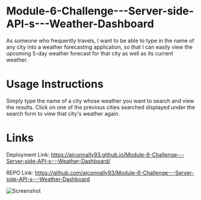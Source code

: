 # Module-6-Challenge---Server-side-API-s---Weather-Dashboard

As someone who frequently travels, I want to be able to type in the name of any city into a weather forecasting application, so that I can easily view the upcoming 5-day weather forecast for that city as well as its current weather.

# Usage Instructions

Simply type the name of a city whose weather you want to search and view the results. Click on one of the previous cities searched displayed under the search form to view that city's weather again.

# Links

Deployment Link: https://ajconnally93.github.io/Module-6-Challenge---Server-side-API-s---Weather-Dashboard/

REPO Link: https://github.com/ajconnally93/Module-6-Challenge---Server-side-API-s---Weather-Dashboard

![Screenshot](https://media.discordapp.net/attachments/737488379083751485/1041219694364987393/image.png?width=1343&height=675)